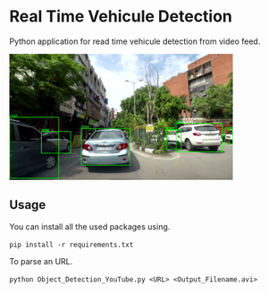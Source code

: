 # Real Time Vehicule Detection
Python application for read time vehicule detection from video feed.

<img src="https://raw.githubusercontent.com/glebret/video-vehicle-recognition/main/img1.jpg" width="400">

## Usage
You can install all the used packages using.

```pip install -r requirements.txt```

To parse an URL.

```python Object_Detection_YouTube.py <URL> <Output_Filename.avi>```
